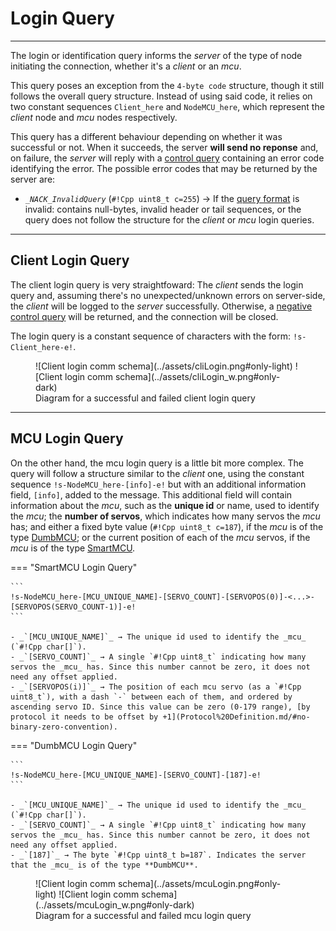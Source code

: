 # Login Query
---

The login or identification query informs the _server_ of the type of node initiating the connection, whether it's a _client_ or an _mcu_.

This query poses an exception from the `4-byte code` structure, though it still follows the overall query structure. Instead of using said code, it relies on two constant sequences `Client_here` and `NodeMCU_here`, which represent the _client_ node and _mcu_ nodes respectively.

This query has a different behaviour depending on whether it was successful or not. When it succeeds, the server **will send no reponse** and, on failure, the _server_ will reply with a [control query](Control%20Query.md) containing an error code identifying the error. 
The possible error codes that may be returned by the server are:

- _`_NACK_InvalidQuery`_ (`#!Cpp uint8_t c=255`) → If the [query format](Protocol%20Definition.md/#client-server-query-format) is invalid: contains null-bytes, invalid header or tail sequences, or the query does not follow the structure for the _client_ or _mcu_ login queries.

---

## Client Login Query

The client login query is very straightfoward: The _client_ sends the login query and, assuming there's no unexpected/unknown errors on server-side, the _client_ will be logged to the _server_ successfully. Otherwise, a [negative control query](Control%20Query.md) will be returned, and the connection will be closed.

The login query is a constant sequence of characters with the form: `!s-Client_here-e!`.

<figure markdown="span">
  ![Client login comm schema](../assets/cliLogin.png#only-light)
  ![Client login comm schema](../assets/cliLogin_w.png#only-dark)
  <figcaption>Diagram for a successful and failed client login query</figcaption>
</figure>

---

## MCU Login Query

On the other hand, the mcu login query is a little bit more complex. The query will follow a structure similar to the _client_ one, using the constant sequence `!s-NodeMCU_here-[info]-e!` but with an additional information field, `[info]`, added to the message. This additional field will contain information about the _mcu_, such as the **unique id** or name, used to identify the _mcu_; the **number of servos**, which indicates how many servos the _mcu_ has; and either a fixed byte value (`#!Cpp uint8_t c=187`), if the _mcu_ is of the type [DumbMCU](Protocol%20Definition.md/#mcu-role); or the current position of each of the _mcu_ servos, if the _mcu_ is of the type [SmartMCU](Protocol%20Definition.md/#mcu-role).

=== "SmartMCU Login Query"

    ```
    !s-NodeMCU_here-[MCU_UNIQUE_NAME]-[SERVO_COUNT]-[SERVOPOS(0)]-<...>-[SERVOPOS(SERVO_COUNT-1)]-e!
    ```

    - _`[MCU_UNIQUE_NAME]`_ → The unique id used to identify the _mcu_ (`#!Cpp char[]`).
    - _`[SERVO_COUNT]`_ → A single `#!Cpp uint8_t` indicating how many servos the _mcu_ has. Since this number cannot be zero, it does not need any offset applied.
    - _`[SERVOPOS(i)]`_ → The position of each mcu servo (as a `#!Cpp uint8_t`), with a dash `-` between each of them, and ordered by ascending servo ID. Since this value can be zero (0-179 range), [by protocol it needs to be offset by +1](Protocol%20Definition.md/#no-binary-zero-convention).

=== "DumbMCU Login Query"

    ```
    !s-NodeMCU_here-[MCU_UNIQUE_NAME]-[SERVO_COUNT]-[187]-e!
    ```

    - _`[MCU_UNIQUE_NAME]`_ → The unique id used to identify the _mcu_ (`#!Cpp char[]`).
    - _`[SERVO_COUNT]`_ → A single `#!Cpp uint8_t` indicating how many servos the _mcu_ has. Since this number cannot be zero, it does not need any offset applied.
    - _`[187]`_ → The byte `#!Cpp uint8_t b=187`. Indicates the server that the _mcu_ is of the type **DumbMCU**.

<figure markdown="span">
  ![Client login comm schema](../assets/mcuLogin.png#only-light)
  ![Client login comm schema](../assets/mcuLogin_w.png#only-dark)
  <figcaption>Diagram for a successful and failed mcu login query</figcaption>
</figure>
